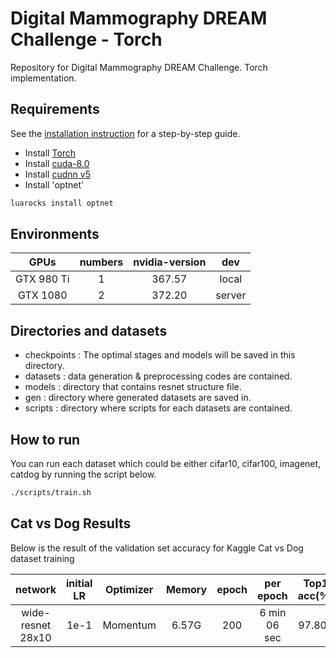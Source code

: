 # Digital Mammography DREAM Challenge - Torch
Repository for Digital Mammography DREAM Challenge.
Torch implementation.

## Requirements
See the [installation instruction](installation.md) for a step-by-step guide.
- Install [Torch](http://torch.ch/docs/getting-started.html)
- Install [cuda-8.0](https://developer.nvidia.com/cuda-downloads)
- Install [cudnn v5](https://developer.nvidia.com/cudnn)
- Install 'optnet'
```bash
luarocks install optnet
```

## Environments
| GPUs       | numbers | nvidia-version | dev    |
|:----------:|:-------:|:--------------:|:------:|
| GTX 980 Ti | 1       | 367.57         | local  |
| GTX 1080   | 2       | 372.20         | server |

## Directories and datasets
- checkpoints : The optimal stages and models will be saved in this directory.
- datasets : data generation & preprocessing codes are contained.
- models : directory that contains resnet structure file.
- gen : directory where generated datasets are saved in.
- scripts : directory where scripts for each datasets are contained.

## How to run
You can run each dataset which could be either cifar10, cifar100, imagenet, catdog by running the script below.
```bash
./scripts/train.sh
```
## Cat vs Dog Results
Below is the result of the validation set accuracy for Kaggle Cat vs Dog dataset training

| network           | initial LR | Optimizer| Memory  | epoch | per epoch    | Top1 acc(%)|
|:-----------------:|:----------:|----------|:-------:|:-----:|:------------:|:----------:|
| wide-resnet 28x10 |    1e-1    | Momentum | 6.57G   | 200   | 6 min 06 sec |   97.800   |

